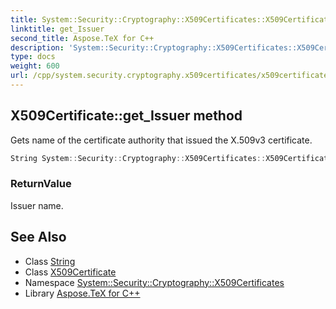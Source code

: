 ```yaml
---
title: System::Security::Cryptography::X509Certificates::X509Certificate::get_Issuer method
linktitle: get_Issuer
second_title: Aspose.TeX for C++
description: 'System::Security::Cryptography::X509Certificates::X509Certificate::get_Issuer method. Gets name of the certificate authority that issued the X.509v3 certificate in C++.'
type: docs
weight: 600
url: /cpp/system.security.cryptography.x509certificates/x509certificate/get_issuer/
---
```

## X509Certificate::get_Issuer method


Gets name of the certificate authority that issued the X.509v3 certificate.

```cpp
String System::Security::Cryptography::X509Certificates::X509Certificate::get_Issuer() const
```


### ReturnValue

Issuer name.

## See Also

* Class [String](../../../system/string/)
* Class [X509Certificate](../)
* Namespace [System::Security::Cryptography::X509Certificates](../../)
* Library [Aspose.TeX for C++](../../../)
